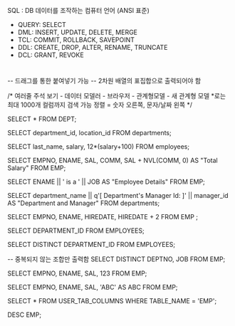 SQL : DB 데이터를 조작하는 컴퓨터 언어
(ANSI 표준)

* QUERY: SELECT 
* DML: INSERT, UPDATE, DELETE, MERGE
* TCL: COMMIT, ROLLBACK, SAVEPOINT
* DDL: CREATE, DROP, ALTER, RENAME, TRUNCATE
* DCL: GRANT, REVOKE

#

-- 드래그를 통한 붙여넣기 가능
-- 2차원 배열의 표집합으로 출력되어야 함

/* 여러줄 주석
보기 - 데이터 모델러 - 브라우저 - 관계형모델 - 새 관계형 모델
*로는 최대 1000개 컬럼까지 검색 가능
정렬 = 숫자 오른쪽, 문자/날짜 왼쪽
*/

SELECT * FROM DEPT;

SELECT department_id, location_id
FROM departments;

SELECT last_name, salary, 12*(salary+100)
FROM employees;

SELECT EMPNO, ENAME, SAL, COMM, SAL + NVL(COMM, 0) AS "Total Salary"
FROM EMP;

SELECT ENAME || ' is a ' || JOB AS "Employee Details"
FROM EMP;

SELECT department_name || q'[ Department's Manager Id: ]' || manager_id AS "Department and Manager"
FROM departments;

SELECT EMPNO, ENAME, HIREDATE, HIREDATE + 2 
FROM EMP ;

SELECT DEPARTMENT_ID
FROM EMPLOYEES;

SELECT DISTINCT DEPARTMENT_ID
FROM EMPLOYEES;

-- 중복되지 않는 조합만 출력함
SELECT DISTINCT DEPTNO, JOB
FROM EMP;

SELECT EMPNO, ENAME, SAL, 123
FROM EMP;

SELECT EMPNO, ENAME, SAL, 'ABC' AS ABC
FROM EMP;

SELECT *
FROM USER_TAB_COLUMNS
WHERE TABLE_NAME = 'EMP';

DESC EMP;
